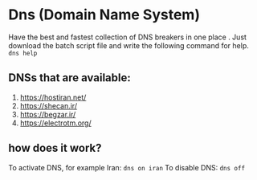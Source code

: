 # Dns (Domain Name System)
Have the best and fastest collection of DNS breakers in one place .
Just download the batch script file and write the following command for help.
`dns help`
## DNSs that are available:
1. https://hostiran.net/
2. https://shecan.ir/
3. https://begzar.ir/
4. https://electrotm.org/

## how does it work?
To activate DNS, for example Iran:
`dns on iran`
To disable DNS:
`dns off`
